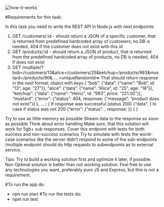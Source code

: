 ![how-it-works](https://github.com/iblessedi/nodejs-task/blob/master/public/result.png?raw=true)

#Requirements for this task:

In this task you need to write the REST API in Node.js with next endpoints:
1) GET /customers/:id - should return a JSON of a specific customer, that is returned from predefined hardcoded array of customers, no DB is needed, 404 if the customer does not exist with this id
2) GET /products/:id - should return a JSON of product, that is returned from the predefined hardcoded array of products, no DB is needed, 404 if does not exist
3) GET /multiple/?bob=/customers/13&alice=/customers/25&ketchup=/products/993&mustard=/products/90&.....<uniqueRandomId=<randomURI>>
   That should return response in the next format: object with keys
   {
   “bob”: {“data”: {“name”: “Bob”, id: “13”, age: “27”}},
   “alice”: {“data”: {“name”: “Alice”, id: “25”, age: “18”}},
   “ketchup”: {“data”: {“name”: “Heinz”, id: “993”, price: “221.00”}},
   “mustard”: {“error”: {“status”: 404, response: {“message”: “product does not exist”}} },
   …
   <uniqueRandomId>: {
   If response was successful (status 200)
   {“data”: <response from original endpoint>}
   In case if status was not 200
   {“error”: {“status”: <original status code>, response: <original response>}}
   }
   }


Try to use as little memory as possible
Stream data to the response as soon as possible
Think about error handling
Make sure, that this solution will work for 5gb+ sub responses.
Cover this endpoint with tests for both success and non-success scenarios
Try to simulate with tests the worst-case scenarios like the server didn’t respond to some of the sub-endpoints
/multiple endpoint should do http requests to subendpoints as to external service.


Tips: Try to build a working solution first and optimize it later, if possible. Non Optimal solution is better than not working solution. Feel free to use any technologies you want, preferably pure JS and Express, but this is not a requirement. 


#To run the app do:
- npn run start
#To run the tests do:
- npm run test
